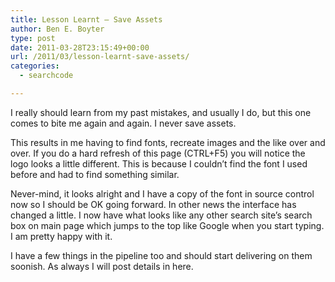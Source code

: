 ```yaml
---
title: Lesson Learnt – Save Assets
author: Ben E. Boyter
type: post
date: 2011-03-28T23:15:49+00:00
url: /2011/03/lesson-learnt-save-assets/
categories:
  - searchcode

---
```

I really should learn from my past mistakes, and usually I do, but this one comes to bite me again and again. I never save assets.

This results in me having to find fonts, recreate images and the like over and over. If you do a hard refresh of this page (CTRL+F5) you will notice the logo looks a little different. This is because I couldn&#8217;t find the font I used before and had to find something similar.

Never-mind, it looks alright and I have a copy of the font in source control now so I should be OK going forward. In other news the interface has changed a little. I now have what looks like any other search site&#8217;s search box on main page which jumps to the top like Google when you start typing. I am pretty happy with it.

I have a few things in the pipeline too and should start delivering on them soonish. As always I will post details in here.